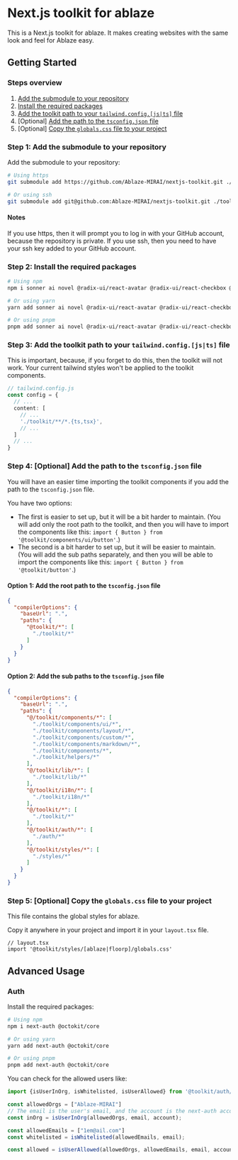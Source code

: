 # Next.js toolkit for ablaze

This is a Next.js toolkit for ablaze. It makes creating websites with the same look and feel for Ablaze easy.

## Getting Started

### Steps overview

1. [Add the submodule to your repository](#step-1-add-the-submodule-to-your-repository)
2. [Install the required packages](#step-2-install-the-required-packages)
3. [Add the toolkit path to your `tailwind.config.[js|ts]` file](#step-3-add-the-toolkit-path-to-your-tailwindconfigjsts-file)
4. [Optional] [Add the path to the `tsconfig.json` file](#step-4-optional-add-the-path-to-the-tsconfigjson-file)
5. [Optional] [Copy the `globals.css` file to your project](#step-5-optional-copy-the-globalscss-file-to-your-project)

### Step 1: Add the submodule to your repository

Add the submodule to your repository:

```bash
# Using https
git submodule add https://github.com/Ablaze-MIRAI/nextjs-toolkit.git ./toolkit

# Or using ssh
git submodule add git@github.com:Ablaze-MIRAI/nextjs-toolkit.git ./toolkit
```

#### Notes

If you use https, then it will prompt you to log in with your GitHub account, because the repository is private.
If you use ssh, then you need to have your ssh key added to your GitHub account.

### Step 2: Install the required packages

```bash
# Using npm
npm i sonner ai novel @radix-ui/react-avatar @radix-ui/react-checkbox @radix-ui/react-dialog @radix-ui/react-dropdown-menu @radix-ui/react-hover-card @radix-ui/react-popover @radix-ui/react-scroll-area @radix-ui/react-separator @radix-ui/react-switch @radix-ui/react-tabs @radix-ui/react-toast @radix-ui/react-tooltip clsx cmdk framer-motion lucide-react next-themes react-aria react-stately react-use-measure tailwind-merge tailwindcss-animate class-variance-authority

# Or using yarn
yarn add sonner ai novel @radix-ui/react-avatar @radix-ui/react-checkbox @radix-ui/react-dialog @radix-ui/react-dropdown-menu @radix-ui/react-hover-card @radix-ui/react-popover @radix-ui/react-scroll-area @radix-ui/react-separator @radix-ui/react-switch @radix-ui/react-tabs @radix-ui/react-toast @radix-ui/react-tooltip clsx cmdk framer-motion lucide-react next-themes react-aria react-stately react-use-measure tailwind-merge tailwindcss-animate class-variance-authority

# Or using pnpm
pnpm add sonner ai novel @radix-ui/react-avatar @radix-ui/react-checkbox @radix-ui/react-dialog @radix-ui/react-dropdown-menu @radix-ui/react-hover-card @radix-ui/react-popover @radix-ui/react-scroll-area @radix-ui/react-separator @radix-ui/react-switch @radix-ui/react-tabs @radix-ui/react-toast @radix-ui/react-tooltip clsx cmdk framer-motion lucide-react next-themes react-aria react-stately react-use-measure tailwind-merge tailwindcss-animate class-variance-authority
```

### Step 3: Add the toolkit path to your `tailwind.config.[js|ts]` file

This is important, because, if you forget to do this, then the toolkit will not work.
Your current tailwind styles won't be applied to the toolkit components.

```ts
// tailwind.config.js
const config = {
  // ...
  content: [
    // ...
    './toolkit/**/*.{ts,tsx}',
    // ...
  ]
  // ...
}
```

### Step 4: [Optional] Add the path to the `tsconfig.json` file
You will have an easier time importing the toolkit components if you add the path to the `tsconfig.json` file.

You have two options:
 - The first is easier to set up, but it will be a bit harder to maintain.
(You will add only the root path to the toolkit, and then you 
will have to import the components like this: `import { Button } from '@toolkit/components/ui/button'`.)
 - The second is a bit harder to set up, but it will be easier to maintain.
(You will add the sub paths separately, and then 
you will be able to import the components like this: `import { Button } from '@toolkit/button'`.)

#### Option 1: Add the root path to the `tsconfig.json` file

```json
{
  "compilerOptions": {
    "baseUrl": ".",
    "paths": {
      "@toolkit/*": [
        "./toolkit/*"
      ]
    }
  }
}
```

#### Option 2: Add the sub paths to the `tsconfig.json` file

```json
{
  "compilerOptions": {
    "baseUrl": ".",
    "paths": {
      "@/toolkit/components/*": [
        "./toolkit/components/ui/*",
        "./toolkit/components/layout/*",
        "./toolkit/components/custom/*",
        "./toolkit/components/markdown/*",
        "./toolkit/components/*",
        "./toolkit/helpers/*"
      ],
      "@/toolkit/lib/*": [
        "./toolkit/lib/*"
      ],
      "@/toolkit/i18n/*": [
        "./toolkit/i18n/*"
      ],
      "@/toolkit/*": [
        "./toolkit/*"
      ],
      "@/toolkit/auth/*": [
        "./auth/*"
      ],
      "@/toolkit/styles/*": [
        "./styles/*"
      ]
    }
  }
}
```

### Step 5: [Optional] Copy the `globals.css` file to your project

This file contains the global styles for ablaze.

Copy it anywhere in your project and import it in your `layout.tsx` file.

```tsx
// layout.tsx
import '@toolkit/styles/[ablaze|floorp]/globals.css'
```

## Advanced Usage

### Auth

Install the required packages:

```bash
# Using npm
npm i next-auth @octokit/core

# Or using yarn
yarn add next-auth @octokit/core

# Or using pnpm
pnpm add next-auth @octokit/core
```

You can check for the allowed users like:

```ts
import {isUserInOrg, isWhitelisted, isUserAllowed} from '@toolkit/auth/utils'

const allowedOrgs = ["Ablaze-MIRAI"]
// The email is the user's email, and the account is the next-auth account object.
const inOrg = isUserInOrg(allowedOrgs, email, account);

const allowedEmails = ["1em@ail.com"]
const whitelisted = isWhitelisted(allowedEmails, email);

const allowed = isUserAllowed(allowedOrgs, allowedEmails, email, account);
```